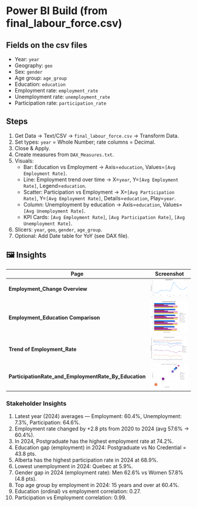 # Power BI Build (from final_labour_force.csv)

## Fields on the csv files
- Year: `year`
- Geography: `geo`
- Sex: `gender`
- Age group: `age_group`
- Education: `education`
- Employment rate: `employment_rate`
- Unemployment rate: `unemployment_rate`
- Participation rate: `participation_rate`

## Steps
1. Get Data → Text/CSV → `final_labour_force.csv` → Transform Data.
2. Set types: `year` = Whole Number; rate columns = Decimal.
3. Close & Apply.
4. Create measures from `DAX_Measures.txt`.
5. Visuals:
   - Bar: Education vs Employment → Axis=`education`, Values=`[Avg Employment Rate]`.
   - Line: Employment trend over time → X=`year`, Y=`[Avg Employment Rate]`, Legend=`education`.
   - Scatter: Participation vs Employment → X=`[Avg Participation Rate]`, Y=`[Avg Employment Rate]`, Details=`education`, Play=`year`.
   - Column: Unemployment by education → Axis=`education`, Values=`[Avg Unemployment Rate]`.
   - KPI Cards: `[Avg Employment Rate]`, `[Avg Participation Rate]`, `[Avg Unemployment Rate]`.
6. Slicers: `year`, `geo`, `gender`, `age_group`.
7. Optional: Add Date table for YoY (see DAX file).

## 🖼️ Insights

| Page | Screenshot |
|------|-------------|
| **Employment_Change Overview** | ![Employment_Change Placeholder](./images/Employment_Rate_YoY.png) |
| **Employment_Education Comparison** | ![Employment_Education Placeholder](./images/Employment_By_Education.png) |
| **Trend of Employment_Rate** | ![Trends Placeholder](./images/Trend_of_Employment_Rate.png) |
| **ParticipationRate_and_EmploymentRate_By_Education** | ![Participation Placeholder](./images/Participation_Employment_rateBy_Education.png) |


### Stakeholder Insights
1. Latest year (2024) averages — Employment: 60.4%, Unemployment: 7.3%, Participation: 64.6%.
2. Employment rate changed by +2.8 pts from 2020 to 2024 (avg 57.6% → 60.4%).
3. In 2024, Postgraduate has the highest employment rate at 74.2%.
4. Education gap (employment) in 2024: Postgraduate vs No Credential = 43.8 pts.
5. Alberta has the highest participation rate in 2024 at 68.9%.
6. Lowest unemployment in 2024: Quebec at 5.9%.
7. Gender gap in 2024 (employment rate): Men 62.6% vs Women 57.8% (4.8 pts).
8. Top age group by employment in 2024: 15 years and over at 60.4%.
9. Education (ordinal) vs employment correlation: 0.27.
10. Participation vs Employment correlation: 0.99.